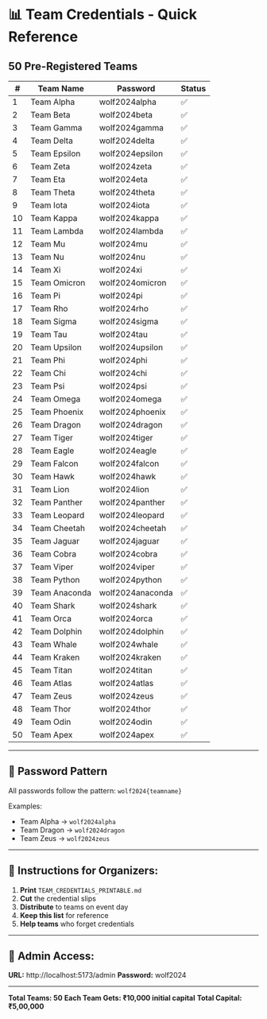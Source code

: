 # 📊 Team Credentials - Quick Reference

## 50 Pre-Registered Teams

| # | Team Name | Password | Status |
|---|-----------|----------|--------|
| 1 | Team Alpha | wolf2024alpha | ✅ |
| 2 | Team Beta | wolf2024beta | ✅ |
| 3 | Team Gamma | wolf2024gamma | ✅ |
| 4 | Team Delta | wolf2024delta | ✅ |
| 5 | Team Epsilon | wolf2024epsilon | ✅ |
| 6 | Team Zeta | wolf2024zeta | ✅ |
| 7 | Team Eta | wolf2024eta | ✅ |
| 8 | Team Theta | wolf2024theta | ✅ |
| 9 | Team Iota | wolf2024iota | ✅ |
| 10 | Team Kappa | wolf2024kappa | ✅ |
| 11 | Team Lambda | wolf2024lambda | ✅ |
| 12 | Team Mu | wolf2024mu | ✅ |
| 13 | Team Nu | wolf2024nu | ✅ |
| 14 | Team Xi | wolf2024xi | ✅ |
| 15 | Team Omicron | wolf2024omicron | ✅ |
| 16 | Team Pi | wolf2024pi | ✅ |
| 17 | Team Rho | wolf2024rho | ✅ |
| 18 | Team Sigma | wolf2024sigma | ✅ |
| 19 | Team Tau | wolf2024tau | ✅ |
| 20 | Team Upsilon | wolf2024upsilon | ✅ |
| 21 | Team Phi | wolf2024phi | ✅ |
| 22 | Team Chi | wolf2024chi | ✅ |
| 23 | Team Psi | wolf2024psi | ✅ |
| 24 | Team Omega | wolf2024omega | ✅ |
| 25 | Team Phoenix | wolf2024phoenix | ✅ |
| 26 | Team Dragon | wolf2024dragon | ✅ |
| 27 | Team Tiger | wolf2024tiger | ✅ |
| 28 | Team Eagle | wolf2024eagle | ✅ |
| 29 | Team Falcon | wolf2024falcon | ✅ |
| 30 | Team Hawk | wolf2024hawk | ✅ |
| 31 | Team Lion | wolf2024lion | ✅ |
| 32 | Team Panther | wolf2024panther | ✅ |
| 33 | Team Leopard | wolf2024leopard | ✅ |
| 34 | Team Cheetah | wolf2024cheetah | ✅ |
| 35 | Team Jaguar | wolf2024jaguar | ✅ |
| 36 | Team Cobra | wolf2024cobra | ✅ |
| 37 | Team Viper | wolf2024viper | ✅ |
| 38 | Team Python | wolf2024python | ✅ |
| 39 | Team Anaconda | wolf2024anaconda | ✅ |
| 40 | Team Shark | wolf2024shark | ✅ |
| 41 | Team Orca | wolf2024orca | ✅ |
| 42 | Team Dolphin | wolf2024dolphin | ✅ |
| 43 | Team Whale | wolf2024whale | ✅ |
| 44 | Team Kraken | wolf2024kraken | ✅ |
| 45 | Team Titan | wolf2024titan | ✅ |
| 46 | Team Atlas | wolf2024atlas | ✅ |
| 47 | Team Zeus | wolf2024zeus | ✅ |
| 48 | Team Thor | wolf2024thor | ✅ |
| 49 | Team Odin | wolf2024odin | ✅ |
| 50 | Team Apex | wolf2024apex | ✅ |

---

## 🔑 Password Pattern

All passwords follow the pattern: `wolf2024{teamname}`

Examples:
- Team Alpha → `wolf2024alpha`
- Team Dragon → `wolf2024dragon`
- Team Zeus → `wolf2024zeus`

---

## 📝 Instructions for Organizers:

1. **Print** `TEAM_CREDENTIALS_PRINTABLE.md`
2. **Cut** the credential slips
3. **Distribute** to teams on event day
4. **Keep this list** for reference
5. **Help teams** who forget credentials

---

## 🎯 Admin Access:

**URL:** http://localhost:5173/admin
**Password:** wolf2024

---

**Total Teams: 50**
**Each Team Gets: ₹10,000 initial capital**
**Total Capital: ₹5,00,000**


